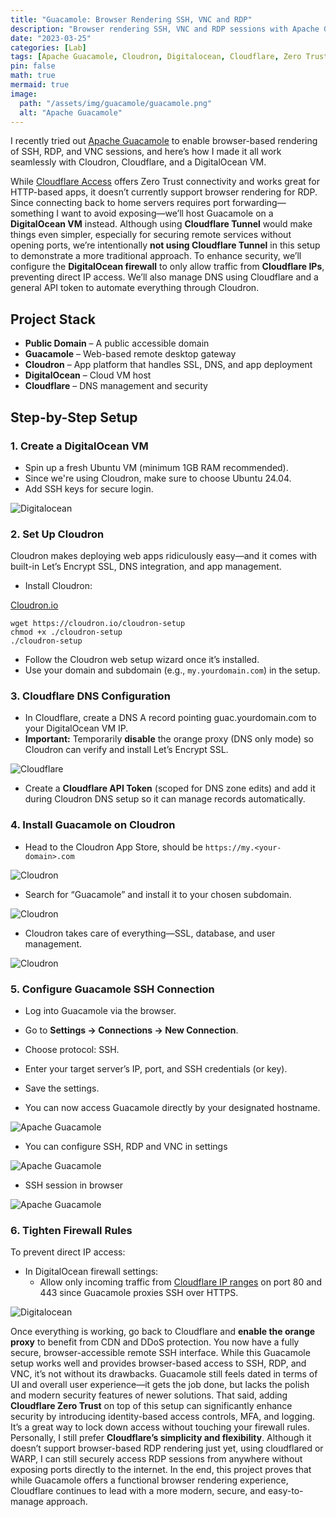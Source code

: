 ```yaml
---
title: "Guacamole: Browser Rendering SSH, VNC and RDP"
description: "Browser rendering SSH, VNC and RDP sessions with Apache Guacamole."
date: "2023-03-25"
categories: [Lab]
tags: [Apache Guacamole, Cloudron, Digitalocean, Cloudflare, Zero Trust, SSH, RDP, VNC]
pin: false
math: true
mermaid: true
image:
  path: "/assets/img/guacamole/guacamole.png"
  alt: "Apache Guacamole"
---
```


I recently tried out [Apache Guacamole](https://guacamole.apache.org/) to enable browser-based rendering of SSH, RDP, and VNC sessions, and here’s how I made it all work seamlessly with Cloudron, Cloudflare, and a DigitalOcean VM.

While [Cloudflare Access](https://developers.cloudflare.com/cloudflare-one/) offers Zero Trust connectivity and works great for HTTP-based apps, it doesn’t currently support browser rendering for RDP. Since connecting back to home servers requires port forwarding—something I want to avoid exposing—we’ll host Guacamole on a **DigitalOcean VM** instead. Although using **Cloudflare Tunnel** would make things even simpler, especially for securing remote services without opening ports, we’re intentionally **not using Cloudflare Tunnel** in this setup to demonstrate a more traditional approach. To enhance security, we’ll configure the **DigitalOcean firewall** to only allow traffic from **Cloudflare IPs**, preventing direct IP access. We’ll also manage DNS using Cloudflare and a general API token to automate everything through Cloudron.

## Project Stack

- **Public Domain** – A public accessible domain 
- **Guacamole** – Web-based remote desktop gateway
- **Cloudron** – App platform that handles SSL, DNS, and app deployment
- **DigitalOcean** – Cloud VM host
- **Cloudflare** – DNS management and security

## Step-by-Step Setup

### **1.** **Create a DigitalOcean VM**

- Spin up a fresh Ubuntu VM (minimum 1GB RAM recommended).
- Since we're using Cloudron, make sure to choose Ubuntu 24.04. 
- Add SSH keys for secure login.

![Digitalocean](/assets/img/guacamole/do-stats.png)

### **2.** Set Up Cloudron

Cloudron makes deploying web apps ridiculously easy—and it comes with built-in Let’s Encrypt SSL, DNS integration, and app management.

- Install Cloudron:

[Cloudron.io](https://www.cloudron.io/get.html)

```
wget https://cloudron.io/cloudron-setup
chmod +x ./cloudron-setup
./cloudron-setup
```

- Follow the Cloudron web setup wizard once it’s installed.
- Use your domain and subdomain (e.g., `my.yourdomain.com`) in the setup.

### **3.** Cloudflare DNS Configuration

- In Cloudflare, create a DNS A record pointing guac.yourdomain.com to your DigitalOcean VM IP.
- **Important:** Temporarily **disable** the orange proxy (DNS only mode) so Cloudron can verify and install Let’s Encrypt SSL.

![Cloudflare](/assets/img/guacamole/dns.png)

- Create a **Cloudflare API Token** (scoped for DNS zone edits) and add it during Cloudron DNS setup so it can manage records automatically.

### **4.** Install Guacamole on Cloudron

- Head to the Cloudron App Store, should be `https://my.<your-domain>.com`

![Cloudron](/assets/img/guacamole/cloudron-login.png)

- Search for “Guacamole” and install it to your chosen subdomain.

![Cloudron](/assets/img/guacamole/cloudron-apps.png)

- Cloudron takes care of everything—SSL, database, and user management.

![Cloudron](/assets/img/guacamole/cloudron-guac.png)

### **5.** Configure Guacamole SSH Connection

- Log into Guacamole via the browser.
- Go to **Settings → Connections → New Connection**.
- Choose protocol: SSH.
- Enter your target server’s IP, port, and SSH credentials (or key).
- Save the settings.

- You can now access Guacamole directly by your designated hostname. 

![Apache Guacamole](/assets/img/guacamole/guac-login.png)

- You can configure SSH, RDP and VNC in settings

![Apache Guacamole](/assets/img/guacamole/guac-session.png)

-  SSH session in browser

![Apache Guacamole](/assets/img/guacamole/guac-ssh.png)

### **6.** Tighten Firewall Rules

To prevent direct IP access:

- In DigitalOcean firewall settings:
  - Allow only incoming traffic from [Cloudflare IP ranges](https://www.cloudflare.com/ips/) on port 80 and 443 since Guacamole proxies SSH over HTTPS.

![Digitalocean](/assets/img/guacamole/do-firewall.png)



Once everything is working, go back to Cloudflare and **enable the orange proxy** to benefit from CDN and DDoS protection. You now have a fully secure, browser-accessible remote SSH interface. While this Guacamole setup works well and provides browser-based access to SSH, RDP, and VNC, it’s not without its drawbacks. Guacamole still feels dated in terms of UI and overall user experience—it gets the job done, but lacks the polish and modern security features of newer solutions. That said, adding **Cloudflare Zero Trust** on top of this setup can significantly enhance security by introducing identity-based access controls, MFA, and logging. It’s a great way to lock down access without touching your firewall rules. Personally, I still prefer **Cloudflare’s simplicity and flexibility**. Although it doesn’t support browser-based RDP rendering just yet, using cloudflared or WARP, I can still securely access RDP sessions from anywhere without exposing ports directly to the internet. In the end, this project proves that while Guacamole offers a functional browser rendering experience, Cloudflare continues to lead with a more modern, secure, and easy-to-manage approach.
